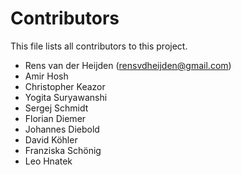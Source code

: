 # Contributors
This file lists all contributors to this project.

 - Rens van der Heijden (rensvdheijden@gmail.com)
 - Amir Hosh
 - Christopher Keazor
 - Yogita Suryawanshi
 - Sergej Schmidt
 - Florian Diemer
 - Johannes Diebold
 - David Köhler
 - Franziska Schönig
 - Leo Hnatek

